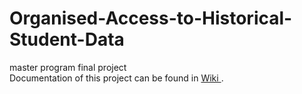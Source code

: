 # Organised-Access-to-Historical-Student-Data
master program final project<br>
Documentation of this project can be found in  <a href="https://github.com/FredLin2/Organised-Access-to-Historical-Student-Data/wiki"> Wiki </a>.
